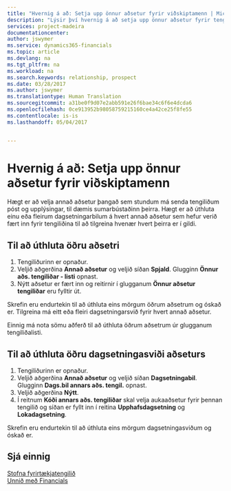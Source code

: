 ```yaml
---
title: "Hvernig á að: Setja upp önnur aðsetur fyrir viðskiptamenn | Microsoft Docs"
description: "Lýsir því hvernig á að setja upp önnur aðsetur fyrir tengiliði í Financials."
services: project-madeira
documentationcenter: 
author: jswymer
ms.service: dynamics365-financials
ms.topic: article
ms.devlang: na
ms.tgt_pltfrm: na
ms.workload: na
ms.search.keywords: relationship, prospect
ms.date: 03/28/2017
ms.author: jswymer
ms.translationtype: Human Translation
ms.sourcegitcommit: a31be0f9d07e2abb591e26f6bae34c6f6e4dcda6
ms.openlocfilehash: 0ce913952b98058759215160ce4a42ce25f8fe55
ms.contentlocale: is-is
ms.lasthandoff: 05/04/2017


---
```

# <a name="how-to-set-up-alternative-addresses-for-contacts"></a>Hvernig á að: Setja upp önnur aðsetur fyrir viðskiptamenn
Hægt er að velja annað aðsetur þangað sem stundum má senda tengiliðum póst og upplýsingar, til dæmis sumarbústaðinn þeirra. Hægt er að úthluta einu eða fleirum dagsetningarbilum á hvert annað aðsetur sem hefur verið fært inn fyrir tengiliðina til að tilgreina hvenær hvert þeirra er í gildi.

## <a name="to-assign-an-alternate-address"></a>Til að úthluta öðru aðsetri
1. Tengiliðurinn er opnaður.
2. Veljið aðgerðina **Annað aðsetur** og veljið síðan **Spjald**. Glugginn **Önnur aðs. tengiliðar - listi** opnast.
3. Nýtt aðsetur er fært inn og reitirnir í glugganum **Önnur aðsetur tengiliðar** eru fylltir út.

Skrefin eru endurtekin til að úthluta eins mörgum öðrum aðsetrum og óskað er. Tilgreina má eitt eða fleiri dagsetningarsvið fyrir hvert annað aðsetur.

Einnig má nota sömu aðferð til að úthluta öðrum aðsetrum úr glugganum tengiliðalisti.

## <a name="to-assign-an-alternate-address-date-range"></a>Til að úthluta öðru dagsetningasviði aðseturs
1. Tengiliðurinn er opnaður.
2. Veljið aðgerðina **Annað aðsetur** og veljið síðan **Dagsetningabil**. Glugginn **Dags.bil annars aðs. tengil.** opnast.
3. Veljið aðgerðina **Nýtt**.
4. Í reitnum **Kóði annars aðs. tengiliðar** skal velja aukaaðsetur fyrir þennan tengilið og síðan er fyllt inn í reitina **Upphafsdagsetning** og **Lokadagsetning**.

Skrefin eru endurtekin til að úthluta eins mörgum dagsetningasviðum og óskað er.

## <a name="see-also"></a>Sjá einnig
[Stofna fyrirtækjatengilið](marketing-create-contact-companies.md)  
[Unnið með Financials](ui-work-product.md)

